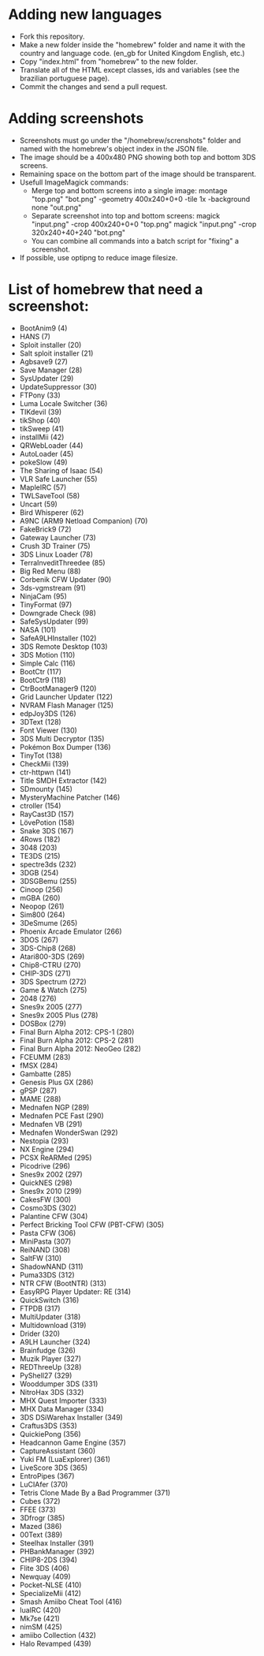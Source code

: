 # Adding new languages

- Fork this repository.
- Make a new folder inside the "homebrew" folder and name it with the country and language code. (en_gb for United Kingdom English, etc.)
- Copy "index.html" from "homebrew" to the new folder.
- Translate all of the HTML except classes, ids and variables (see the brazilian portuguese page).
- Commit the changes and send a pull request.

# Adding screenshots

- Screenshots must go under the "/homebrew/screnshots" folder and named with the homebrew's object index in the JSON file.
- The image should be a 400x480 PNG showing both top and bottom 3DS screens.
- Remaining space on the bottom part of the image should be transparent.
- Usefull ImageMagick commands:
  - Merge top and bottom screens into a single image:
      montage "top.png" "bot.png" -geometry 400x240+0+0 -tile 1x -background none "out.png"
  - Separate screenshot into top and bottom screens:
      magick "input.png" -crop 400x240+0+0 "top.png"
      magick "input.png" -crop 320x240+40+240 "bot.png"
  - You can combine all commands into a batch script for "fixing" a screenshot.
- If possible, use optipng to reduce image filesize.

# List of homebrew that need a screenshot:

- BootAnim9 (4)
- HANS (7)
- Sploit installer (20)
- Salt sploit installer (21)
- Agbsave9 (27)
- Save Manager (28)
- SysUpdater (29)
- UpdateSuppressor (30)
- FTPony (33)
- Luma Locale Switcher (36)
- TIKdevil (39)
- tikShop (40)
- tikSweep (41)
- installMii (42)
- QRWebLoader (44)
- AutoLoader (45)
- pokeSlow (49)
- The Sharing of Isaac (54)
- VLR Safe Launcher (55)
- MapleIRC (57)
- TWLSaveTool (58)
- Uncart (59)
- Bird Whisperer (62)
- A9NC (ARM9 Netload Companion) (70)
- FakeBrick9 (72)
- Gateway Launcher (73)
- Crush 3D Trainer (75)
- 3DS Linux Loader (78)
- TerraInveditThreedee (85)
- Big Red Menu (88)
- Corbenik CFW Updater (90)
- 3ds-vgmstream (91)
- NinjaCam (95)
- TinyFormat (97)
- Downgrade Check (98)
- SafeSysUpdater (99)
- NASA (101)
- SafeA9LHInstaller (102)
- 3DS Remote Desktop (103)
- 3DS Motion (110)
- Simple Calc (116)
- BootCtr (117)
- BootCtr9 (118)
- CtrBootManager9 (120)
- Grid Launcher Updater (122)
- NVRAM Flash Manager (125)
- edpJoy3DS (126)
- 3DText (128)
- Font Viewer (130)
- 3DS Multi Decryptor (135)
- Pokémon Box Dumper (136)
- TinyTot (138)
- CheckMii (139)
- ctr-httpwn (141)
- Title SMDH Extractor (142)
- SDmounty (145)
- MysteryMachine Patcher (146)
- ctroller (154)
- RayCast3D (157)
- LövePotion (158)
- Snake 3DS (167)
- 4Rows (182)
- 3048 (203)
- TE3DS (215)
- spectre3ds (232)
- 3DGB (254)
- 3DSGBemu (255)
- Cinoop (256)
- mGBA (260)
- Neopop (261)
- Sim800 (264)
- 3DeSmume (265)
- Phoenix Arcade Emulator (266)
- 3DOS (267)
- 3DS-Chip8 (268)
- Atari800-3DS (269)
- Chip8-CTRU (270)
- CHIP-3DS (271)
- 3DS Spectrum (272)
- Game & Watch (275)
- 2048 (276)
- Snes9x 2005 (277)
- Snes9x 2005 Plus (278)
- DOSBox (279)
- Final Burn Alpha 2012: CPS-1 (280)
- Final Burn Alpha 2012: CPS-2 (281)
- Final Burn Alpha 2012: NeoGeo (282)
- FCEUMM (283)
- fMSX (284)
- Gambatte (285)
- Genesis Plus GX (286)
- gPSP (287)
- MAME (288)
- Mednafen NGP (289)
- Mednafen PCE Fast (290)
- Mednafen VB (291)
- Mednafen WonderSwan (292)
- Nestopia (293)
- NX Engine (294)
- PCSX ReARMed (295)
- Picodrive (296)
- Snes9x 2002 (297)
- QuickNES (298)
- Snes9x 2010 (299)
- CakesFW (300)
- Cosmo3DS (302)
- Palantine CFW (304)
- Perfect Bricking Tool CFW (PBT-CFW) (305)
- Pasta CFW (306)
- MiniPasta (307)
- ReiNAND (308)
- SaltFW (310)
- ShadowNAND (311)
- Puma33DS (312)
- NTR CFW (BootNTR) (313)
- EasyRPG Player Updater: RE (314)
- QuickSwitch (316)
- FTPDB (317)
- MultiUpdater (318)
- Multidownload (319)
- Drider (320)
- A9LH Launcher (324)
- Brainfudge (326)
- Muzik Player (327)
- REDThreeUp (328)
- PyShell27 (329)
- Wooddumper 3DS (331)
- NitroHax 3DS (332)
- MHX Quest Importer (333)
- MHX Data Manager (334)
- 3DS DSiWarehax Installer (349)
- Craftus3DS (353)
- QuickiePong (356)
- Headcannon Game Engine (357)
- CaptureAssistant (360)
- Yuki FM (LuaExplorer) (361)
- LiveScore 3DS (365)
- EntroPipes (367)
- LuCIAfer (370)
- Tetris Clone Made By a Bad Programmer (371)
- Cubes (372)
- FFEE (373)
- 3Dfrogr (385)
- Mazed (386)
- 00Text (389)
- Steelhax Installer (391)
- PHBankManager (392)
- CHIP8-2DS (394)
- Flite 3DS (406)
- Newquay (409)
- Pocket-NLSE (410)
- SpecializeMii (412)
- Smash Amiibo Cheat Tool (416)
- luaIRC (420)
- Mk7se (421)
- nimSM (425)
- amiibo Collection (432)
- Halo Revamped (439)
